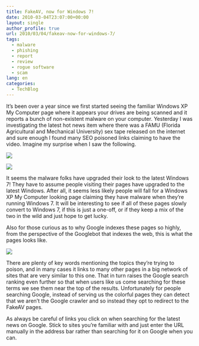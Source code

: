 ```yaml
---
title: FakeAV, now for Windows 7!
date: 2010-03-04T23:07:00+00:00
layout: single
author_profile: true
url: 2010/03/04/fakeav-now-for-windows-7/
tags:
  - malware
  - phishing
  - report
  - review
  - rogue software
  - scam
lang: en
categories: 
  - TechBlog
---
```

It’s been over a year since we first started seeing the familiar Windows XP My Computer page where it appears your drives are being scanned and it reports a bunch of non-existent malware on your computer. Yesterday I was investigating the latest hot news item where there was a FAMU (Florida Agricultural and Mechanical University) sex tape released on the internet and sure enough I found many SEO poisoned links claiming to have the video. Imagine my surprise when I saw the following.

[![](http://2.bp.blogspot.com/_vaUVXcmC3OI/S5A1mD8b3PI/AAAAAAAABI0/S8vdokHUKwc/s640/popup1.jpg)](http://2.bp.blogspot.com/_vaUVXcmC3OI/S5A1mD8b3PI/AAAAAAAABI0/S8vdokHUKwc/s1600-h/popup1.jpg)

[![](http://1.bp.blogspot.com/_vaUVXcmC3OI/S5A1oJXmhDI/AAAAAAAABI8/XXFRVEjfiZo/s640/windows71.jpg)](http://1.bp.blogspot.com/_vaUVXcmC3OI/S5A1oJXmhDI/AAAAAAAABI8/XXFRVEjfiZo/s1600-h/windows71.jpg)

It seems the malware folks have upgraded their look to the latest Windows 7! They have to assume people visiting their pages have upgraded to the latest Windows. After all, it seems less likely people will fall for a Windows XP My Computer looking page claiming they have malware when they’re running Windows 7. It will be interesting to see if all of these pages slowly convert to Windows 7, if this is just a one-off, or if they keep a mix of the two in the wild and just hope to get lucky.

Also for those curious as to why Google indexes these pages so highly, from the perspective of the Googlebot that indexes the web, this is what the pages looks like.

[![](http://1.bp.blogspot.com/_vaUVXcmC3OI/S5A1kYHBLqI/AAAAAAAABIs/0v7UFoFysbQ/s640/colors1.jpg)](http://1.bp.blogspot.com/_vaUVXcmC3OI/S5A1kYHBLqI/AAAAAAAABIs/0v7UFoFysbQ/s1600-h/colors1.jpg)

There are plenty of key words mentioning the topics they’re trying to poison, and in many cases it links to many other pages in a big network of sites that are very similar to this one. That in turn raises the Google search ranking even further so that when users like us come searching for these terms we see them near the top of the results. Unfortunately for people searching Google, instead of serving us the colorful pages they can detect that we aren’t the Google crawler and so instead they opt to redirect to the FakeAV pages.

As always be careful of links you click on when searching for the latest news on Google. Stick to sites you’re familiar with and just enter the URL manually in the address bar rather than searching for it on Google when you can.
